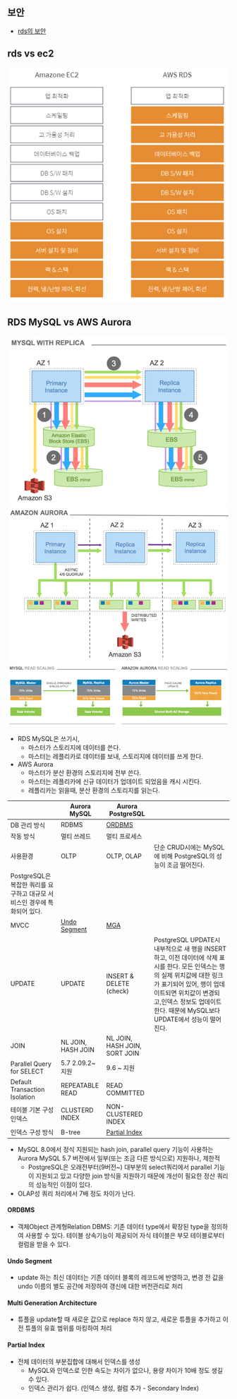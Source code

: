 ## 보안
- [rds의 보안](https://aws.amazon.com/ko/blogs/korea/applying-best-practices-for-securing-sensitive-data-in-amazon-rds/)

## rds vs ec2
![ec2_vs_rds](./img/ec2_vs_rds.png)


## RDS MySQL vs AWS Aurora
![rds_mysql](./img/rds_mysql.png)
![aws_aurora](./img/aws_aurora.png)
![rds_vs_aurora](./img/rds_vs_aurora.png)
- RDS MySQL은 쓰기시, 
    - 마스터가 스토리지에 데이터를 쓴다.
    - 마스터는 레플리카로 데이터를 보내, 스토리지에 데이터를 쓰게 한다.
- AWS Aurora
    - 마스터가 분산 환경의 스토리지에 전부 쓴다.
    - 마스터는 레플리카에 신규 데이터가 업데이트 되었음을 캐시 시킨다.
    - 레플리카는 읽을때, 분산 환경의 스토리지를 읽는다.

||Aurora MySQL|Aurora PostgreSQL||
|---|---|---|---|
|DB 관리 방식|RDBMS|[ORDBMS](#ordbms)||
|작동 방식|멀티 쓰레드|멀티 프로세스||
|사용환경|OLTP|OLTP, OLAP|단순 CRUD시에는 MySQL에 비해 PostgreSQL의 성능이 조금 떨어진다.
PostgreSQL은 복잡한 쿼리를 요구하고 대규모 서비스인 경우에 특화되어 있다.|
|MVCC|[Undo Segment](#undo-segment)|[MGA](#multi-generation-architecture)||
|UPDATE|UPDATE|INSERT & DELETE (check)|PostgreSQL UPDATE시 내부적으로 새 행을 INSERT하고, 이전 데이터에 삭제 표시를 한다. 모든 인덱스는 행의 실제 위치값에 대한 링크가 표기되어 있어, 행이 업데이트되면 위치값이 변경되고,인덱스 정보도 업데이트한다. 때문에 MySQL보다 UPDATE에서 성능이 떨어진다.|
|JOIN|NL JOIN, HASH JOIN|NL JOIN, HASH JOIN, SORT JOIN||
|Parallel Query for SELECT|5.7 2.09.2~ 지원|9.6 ~ 지원||
|Default Transaction Isolation|REPEATABLE READ|READ COMMITTED||
|테이블 기본 구성 인덱스|CLUSTERD INDEX|NON-CLUSTERED INDEX||
|인덱스 구성 방식|B-tree|[Partial Index](#partial-index)||

- MySQL 8.0에서 정식 지원되는 hash join, parallel query 기능이 사용하는 Aurora MySQL 5.7 버전에서 일부(또는 조금 다른 방식으로) 지원하나, 제한적
    - PostgreSQL은 오래전부터(9버전~) 대부분의 select쿼리에서 parallel 기능이 지원되고 있고 다양한 join 방식을 지원하기 때문에 개선이 필요한 정산 쿼리의 성능적인 이점이 있다.
- OLAP성 쿼리 처리에서 7배 정도 차이가 난다.

#### ORDBMS
- 객체Object 관계형Relation DBMS: 기존 데이터 type에서 확장된 type을 정의하여 사용할 수 있다. 테이블 상속기능이 제공되어 자식 테이블은 부모 테이블로부터 컬럼을 받을 수 있다.

#### Undo Segment
- update 하는 최신 데이터는 기존 데이터 블록의 레코드에 반영하고, 변경 전 값을 undo 이름의 별도 공간에 저장하여 갱신에 대한 버전관리로 처리

#### Multi Generation Architecture
- 튜플을 update할 때 새로운 값으로 replace 하지 않고, 새로운 튜플을 추가하고 이전 튜플의 유효 범위를 마킹하여 처리

#### Partial Index
- 전체 데이터의 부분집합에 대해서 인덱스를 생성
    - MySQL와 인덱스로 인한 속도는 차이가 없으나, 용량 차이가 10배 정도 생길 수 있다.
    - 인덱스 관리가 쉽다. (인덱스 생성, 컬럼 추가 - Secondary Index)

